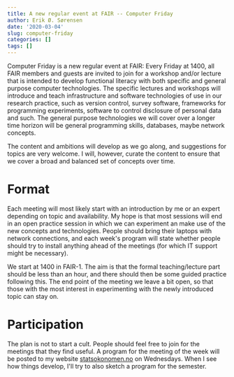 ```yaml
---
title: A new regular event at FAIR -- Computer Friday
author: Erik Ø. Sørensen
date: '2020-03-04'
slug: computer-friday
categories: []
tags: []
---
```


Computer Friday is a new regular event at FAIR: Every Friday at 1400, 
all FAIR members and guests are invited to join for a workshop and/or lecture
that is intended to develop functional literacy with both specific and general
purpose computer technologies. The specific lectures and workshops will introduce
and teach infrastructure and software technologies of use in our research practice,
such as version control, survey software, frameworks for programming experiments, 
software to control disclosure of personal data and such. 
The general purpose technologies we will cover over a longer time horizon will be 
general programming skills, databases, maybe network concepts. 

The content and ambitions will develop as we go along, and suggestions for topics 
are very welcome. I will, however, curate the content to ensure that we cover a 
broad and balanced set of concepts over time. 

# Format 
Each meeting will most likely start with an introduction by me or an expert depending
on topic and availability. My hope is that most sessions will end in an open 
practice session in which we can experiment an make use of the new concepts and 
technologies. People should bring their laptops with network connections, and each
week's program will state whether people should try to install anything ahead
of the meetings (for which IT support might be necessary).

We start at 1400 in FAIR-1. The aim is that the formal teaching/lecture part should 
be less than an hour, and there should then be some guided practice following this. 
The end point of the meeting we leave a bit open, so that those with
the most interest in experimenting with the newly introduced topic can stay on. 

# Participation
The plan is not to start a cult. People should feel free to join for the meetings
that they find useful. A program for the meeting of the week will be posted to my
website [statsokonomen.no](statsokonomen.no) on Wednesdays. 
When I see how things develop, I'll try to also sketch a program for the semester. 

